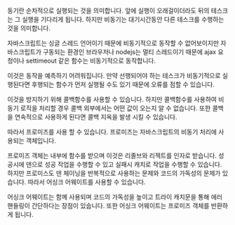 ## 

동기란 순차적으로 실행되는 것을 의미합니다. 앞에 실행이 오래걸이더라도 뒤의 테스크는 그 실행을 기다리게 됩니다. 하지만 비동기는 대기시간동안 다른 테스크를 수행하는 것을 의미합니다. 

자바스크립트는 싱글 스레드 언어이기 때문에 비동기적으로 동작할 수 없어보이지만 자바스크립트가 구동되는 환경인 브라우저나 nodejs는 멀티 스레드이기 때문에 ajax 요청이나 settimeout 같은 함수는 비동기적으로 동작합니다. 

이것은 동작을 예측하기 어려워집니다. 만약 선행되어야 하는 테스크가 비동기적으로 실행된다면 후행되는 함수가 먼저 실행될 수도 있기 때문에 오류를 점할 수 있습니다. 

이것을 방지하기 위해 콜백함수를 사용할 수 있습니다. 하지만 콜백함수를 사용하여 비동기 로직을 처리할 경우 콜백 외부에서는 어떤 값이 오는지 알 수 없습니다. 또한 콜백을 연속적으로 사용하게 된다면 콜백 지옥을 발생 시킬 수 있습니다. 

따라서 프로미즈를 사용 할 수 있습니다. 프로미즈는 자바스크립트의 비동기 처리에 사용되는 객체입니다. 

프로미즈 객체는 내부에 함수를 받으며 이것은 리졸브와 리젝트를 인자로 받습니다. 성공시에 덴으로 성공 작업을 수행할 수 있고 실패시 캐치로 작업을 수행할 수 있습니다. 하지만 프로미스도 덴 체이닝을 반복적으로 사용하는 문제와 코드의 가독성의 문제가 있습니다. 따라서 어싱크 어웨이트를 사용할 수 있습니다.  

어싱크 어웨이트는 함께 사용되며 코드의 가독성을 높이고 트라이 캐치문을 통해 에러 핸들링이 간단하다는 장점이 있숩니다. 또한 어싱크 어웨이트는 프로미즈 객체를 반환하게 됩니다.

